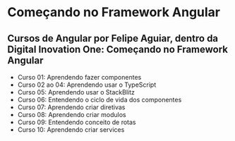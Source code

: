 # Começando no Framework Angular

## Cursos de Angular por Felipe Aguiar, dentro da Digital Inovation One: Começando no Framework Angular
- Curso 01: Aprendendo fazer componentes
- Curso 02 ao 04: Aprendendo usar o TypeScript
- Curso 05: Aprendendo usar o StackBlitz
- Curso 06: Entendendo o ciclo de vida dos componentes
- Curso 07: Aprendendo criar diretivas
- Curso 08: Aprendendo criar modulos
- Curso 09: Entendendo conceito de rotas 
- Curso 10: Aprendendo criar services
